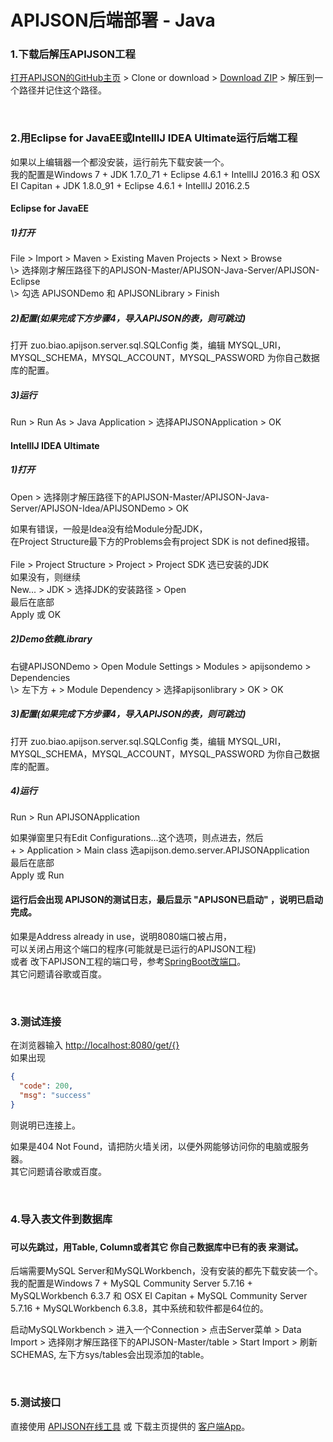 # APIJSON后端部署 - Java

### 1.下载后解压APIJSON工程

[打开APIJSON的GitHub主页](https://github.com/TommyLemon/APIJSON) &gt; Clone or download &gt; [Download ZIP](https://github.com/TommyLemon/APIJSON/archive/master.zip) &gt; 解压到一个路径并记住这个路径。


<br />

### 2.用Eclipse for JavaEE或IntellIJ IDEA Ultimate运行后端工程

如果以上编辑器一个都没安装，运行前先下载安装一个。<br />
我的配置是Windows 7 + JDK 1.7.0_71 + Eclipse 4.6.1 + IntellIJ 2016.3 和 OSX EI Capitan + JDK 1.8.0_91 + Eclipse 4.6.1 + IntellIJ 2016.2.5


#### Eclipse for JavaEE

<h5>1)打开</h5>
File > Import > Maven > Existing Maven Projects > Next > Browse <br />
\> 选择刚才解压路径下的APIJSON-Master/APIJSON-Java-Server/APIJSON-Eclipse <br />
\> 勾选 APIJSONDemo 和 APIJSONLibrary > Finish

<h5>2)配置(如果完成下方步骤4，导入APIJSON的表，则可跳过)</h5>
打开 zuo.biao.apijson.server.sql.SQLConfig 类，编辑 MYSQL_URI，MYSQL_SCHEMA，MYSQL_ACCOUNT，MYSQL_PASSWORD 为你自己数据库的配置。

<h5>3)运行</h5>
Run > Run As > Java Application > 选择APIJSONApplication > OK


#### IntellIJ IDEA Ultimate

<h5>1)打开</h5>
Open > 选择刚才解压路径下的APIJSON-Master/APIJSON-Java-Server/APIJSON-Idea/APIJSONDemo > OK

如果有错误，一般是Idea没有给Module分配JDK， <br />
在Project Structure最下方的Problems会有project SDK is not defined报错。 <br /><br />
File > Project Structure > Project > Project SDK 选已安装的JDK <br />
如果没有，则继续 <br />
New... > JDK > 选择JDK的安装路径 > Open <br />
最后在底部 <br />
Apply 或 OK <br />

<h5>2)Demo依赖Library</h5>
右键APIJSONDemo > Open Module Settings > Modules > apijsondemo > Dependencies <br />
\> 左下方 + > Module Dependency > 选择apijsonlibrary > OK > OK

<h5>3)配置(如果完成下方步骤4，导入APIJSON的表，则可跳过)</h5>
打开 zuo.biao.apijson.server.sql.SQLConfig 类，编辑 MYSQL_URI，MYSQL_SCHEMA，MYSQL_ACCOUNT，MYSQL_PASSWORD 为你自己数据库的配置。 <br />

<h5>4)运行</h5>
Run > Run APIJSONApplication <br />

如果弹窗里只有Edit Configurations...这个选项，则点进去，然后 <br />
\+ > Application > Main class 选apijson.demo.server.APIJSONApplication <br />
最后在底部 <br />
Apply 或 Run <br />

<h4>运行后会出现 APIJSON的测试日志，最后显示 "APIJSON已启动" ，说明已启动完成。</h4>

如果是Address already in use，说明8080端口被占用，<br />
可以关闭占用这个端口的程序(可能就是已运行的APIJSON工程) <br />
或者 改下APIJSON工程的端口号，参考[SpringBoot改端口](https://stackoverflow.com/questions/21083170/spring-boot-how-to-configure-port)。<br />
其它问题请谷歌或百度。

<br />

### 3.测试连接<br />
在浏览器输入 [http://localhost:8080/get/{}](http://localhost:8080/get/{}) <br />
如果出现
```json
{
  "code": 200,
  "msg": "success"
}
```
则说明已连接上。<br />

如果是404 Not Found，请把防火墙关闭，以便外网能够访问你的电脑或服务器。<br />
其它问题请谷歌或百度。

<br />

### 4.导入表文件到数据库<h3/>

<h4>可以先跳过，用Table, Column或者其它 你自己数据库中已有的表 来测试。</h4>

后端需要MySQL Server和MySQLWorkbench，没有安装的都先下载安装一个。<br />
我的配置是Windows 7 + MySQL Community Server 5.7.16 + MySQLWorkbench 6.3.7 和 OSX EI Capitan + MySQL Community Server 5.7.16 + MySQLWorkbench 6.3.8，其中系统和软件都是64位的。

启动MySQLWorkbench &gt; 进入一个Connection &gt; 点击Server菜单 &gt; Data Import &gt; 选择刚才解压路径下的APIJSON-Master/table &gt; Start Import &gt; 刷新SCHEMAS, 左下方sys/tables会出现添加的table。

<br />

### 5.测试接口<br />
直接使用 [APIJSON在线工具](http://39.108.143.172/) 或 下载主页提供的 [客户端App](https://github.com/TommyLemon/APIJSON)。

<br />
